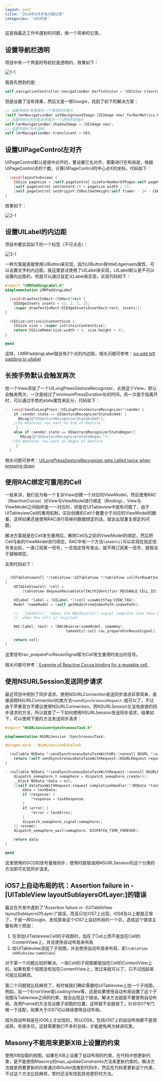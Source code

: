 ```yaml
---
layout: post
title: "2016年5月开发问题记录"
categories: "iOS开发"
---
```


这是我最近工作中遇到的问题，做一个简单的记录。

## 设置导航栏透明

项目中有一个界面的导航栏是透明的，效果如下：

![1-1](http://7xn88v.com1.z0.glb.clouddn.com/d2b06aad44ccf25b3088bf3268f6de26.png)

我首先想到的是:

```objectivec
self.navigationController.navigationBar.barTintColor = [UIColor clearColor];
```

但是设置了没有效果，然后又是一顿Google，找到了如下的解决方案：

```objectivec
// 设置导航栏背景图为一个透明的空图片
[self.lmrNavigationBar setBackgroundImage:[UIImage new] forBarMetrics:UIBarMetricsDefault];
// 设置导航栏的阴影背景图为一个透明的空图片
self.lmrNavigationBar.shadowImage = [UIImage new];
// 设置导航栏为半透明
self.lmrNavigationBar.translucent = YES;
```

## 设置UIPageControl左对齐

UIPageControl默认是居中对齐的，要设置它左对齐，需要进行在布局是，根据UIPageControl点的个数，计算UIPageControl的中心点X的坐标。代码如下：

```objectivec
- (void)layoutSubviews {
    CGSize pageSize = [self.pageControl sizeForNumberOfPages:self.pageControl.numberOfPages];
    [self.pageControl setCenterX:20 + pageSize.width / 2];
    [self.pageControl setOriginY:CGRectGetHeight(self.frame) - 14 - CGRectGetHeight(self.pageControl.frame)];
}
```

效果如下：

![2-1](http://7xn88v.com1.z0.glb.clouddn.com/664bd5d66be86fc7d0327fa63c0b8958.png)

## 设置UILabel的内边距

项目中要实现如下的一个标签（不可点击）：

![3-1](http://7xn88v.com1.z0.glb.clouddn.com/dab95307496966b3e7f51b6f8fa22308.png)

一种方案是直接使用UIButton来实现，因为UIButton有titleEdgeInsets属性，可以设置文字的内边距，我这里尝试使用了UILabel来实现，UILabel默认是不可以设置内边距的，但是可以通过自定义Label来实现，实现代码如下：

```objectivec
#import "LMRPaddingLabel.h"
@implementation LMRPaddingLabel

- (void)drawTextInRect:(CGRect)rect {
    UIEdgeInsets insets = {2, 2, 2, 2};
    [super drawTextInRect:UIEdgeInsetsInsetRect(rect, insets)];
}

- (CGSize)intrinsicContentSize {
    CGSize size = [super intrinsicContentSize];
    return CGSizeMake(size.width + 4, size.height + 4);
}

@end
```

这样，LMRPaddingLabel就会有2个点的内边距，相关问题可参考：[ios add left padding to uilabel](http://stackoverflow.com/questions/19437579/ios-add-left-padding-to-uilabel)

## 长按手势默认会触发两次

给一个View添加了一个UILongPressGestureRecognizer，长按这个View，默认会触发两次，一次是经过了minimumPressDuration长的时间，另一次是手指离开时，可以通过手势的state属性来区分，代码如下：

```objectivec
-  (void)handleLongPress:(UILongPressGestureRecognizer*)sender {
    if (sender.state == UIGestureRecognizerStateEnded) {
      NSLog(@"UIGestureRecognizerStateEnded");
    //Do Whatever You want on End of Gesture
     }
    else if (sender.state == UIGestureRecognizerStateBegan){
       NSLog(@"UIGestureRecognizerStateBegan.");
   //Do Whatever You want on Began of Gesture
     }
  }
```

相关问题可参考：[UILongPressGestureRecognizer gets called twice when pressing down](http://stackoverflow.com/questions/3319591/uilongpressgesturerecognizer-gets-called-twice-when-pressing-down)

## 使用RAC绑定可重用的Cell

一般来讲，我们会为每一个复杂View创建一个对应的ViewModel，然后使用RAC（ReactiveCocoa）对View与ViewModel进行绑定（Binding），View与ViewModel之间始终是一一对应的，但是在UITableview中就有问题了，由于UITableviewCell的重用机制，实际创建的Cell个数要少于对应的ViewModel的数量，这样如果还是使用RAC进行简单的数据绑定的话，就会出现重复绑定的问题。

解决方案就是在Cell发生重用后，解除Cell与之前的ViewModel的绑定，然后把Cell与新的ViewModel进行绑定。RAC中有一个方法`takeUntil`可以实现在指定信号发出前，一直订阅某一信号，一旦指定信号发出，就不再订阅某一信号，就相当于接触绑定。

实例代码如下：

```objectivec

- (UITableViewCell *)tableView:(UITableView *)tableView cellForRowAtIndexPath:(NSIndexPath *)indexPath
{    
    UITableViewCell *cell =
        [tableView dequeueReusableCellWithIdentifier:REUSABLE_CELL_ID];

    UILabel *label = (UILabel *)[cell viewWithTag:VIEW_TAG];
    Model *someModel = [self getModelFromIndexPath:indexPath];

    //  `takeUntil:` makes the RACObserve() signal complete (and thus breaks the subscription)
    //  when the cell is recycled.

    RAC(label, text) = [RACObserve(someModel, someKey)
                            takeUntil:cell.rac_prepareForReuseSignal];

    return cell;
}

```

这里信号rac_prepareForReuseSignal即为Cell发生重用时发出的信号。

相关问题可参考：[Example of Reactive Cocoa binding for a reusable cell.](https://gist.github.com/bunnyhero/9988574)

## 使用NSURLSession发送同步请求

最近项目中用到了同步请求，使用NSURLConnection发送同步请求非常简单，直接调用NSURLConnection的类方法`+sendSynchronousRequest:`就可以了，不过由于苹果官方不建议使用NSURLConnection，而NSURLSession又没有直接的同步请求的方法，所以就查了一下如何使用NSURLSession发送同步请求，结果如下，可以使用下面的方法发送同步请求：

```objectivec
#import "NSURLSession+SynchronousTask.h"

@implementation NSURLSession (SynchronousTask)

#pragma mark - NSURLSessionDataTask

- (nullable NSData *)sendSynchronousDataTaskWithURL:(nonnull NSURL *)url returningResponse:(NSURLResponse *_Nullable*_Nullable)response error:(NSError *_Nullable*_Nullable)error {
    return [self sendSynchronousDataTaskWithRequest:[NSURLRequest requestWithURL:url] returningResponse:response error:error];
}

- (nullable NSData *)sendSynchronousDataTaskWithRequest:(nonnull NSURLRequest *)request returningResponse:(NSURLResponse *_Nullable*_Nullable)response error:(NSError *_Nullable*_Nullable)error {
    dispatch_semaphore_t semaphore = dispatch_semaphore_create(0);
    __block NSData *data = nil;
    [[self dataTaskWithRequest:request completionHandler:^(NSData *taskData, NSURLResponse *taskResponse, NSError *taskError) {
        data = taskData;
        if (response) {
            *response = taskResponse;
        }
        if (error) {
            *error = taskError;
        }
        dispatch_semaphore_signal(semaphore);
    }] resume];
    dispatch_semaphore_wait(semaphore, DISPATCH_TIME_FOREVER);

    return data;
}

@end
```

这里使用的GCD的信号量做同步，使用时直接调用NSURLSession的这个分类的方法即可实现同步请求。

## iOS7上自动布局的坑：Assertion failure in -[UITableView layoutSublayersOfLayer:]的错误

最近在开发中遇到了“Assertion failure in -[UITableView layoutSublayersOfLayer:]”错误，而且只在iOS7上出现，iOS8及以上都是正常了，于是一阵Google，发现原来这个iOS7上自动布局的一个坑，造成这个错误主要有两个原因：

1. 在添加UITableviewCell的子视图时，加在了Cell上而不是加在Cell的ContentView上，并且使用自动布局来布局
2. 给UITableview添加了子视图，并且使用自动布局来布局，即`[tableView addSubview:someView]`

对于第一个问题比较好解决，一般Cell的子视图都是加在Cell的ContentView上的，如果有那个视图没有加在ContentView上，改过来就可以了，只不过找起来可能比较麻烦。

第二个问题就比较麻烦了，有时候我们确实需要给UITableview上加一个子视图，例如，加一个ErrorView或LoadingView等，这是如果使用自动布局设置了这个子视图与Tableview之间的约束，就会出现这个错误。解决方法就是不要使用自动布局，改用Frame的方法去设置子视图的位置，这样就不会报错了。针对iSO7专门做一下适配，如果大于iOS7可以继续使用自动布局。

因为自动布局是在iOS6上才出现的，所以iOS6，包括iOS7上的自动布局都不是很成熟，有很多坑，这就需要我们不多的总结，才能避免再次掉进坑里。

## Masonry不能用来更新XIB上设置的约束

使用XIB加载的视图，如果在XIB上设置了自动布局的约束，在代码中想更新约束，是不能使用Masonry的mas_updateConstraints方法来更新约束的。解决方法就是把要更新的约束通过IBOutlet连接到代码中，然后在代码里更新这个约束，不过这个方法比较麻烦，暂时还没有找到其他更好的方法。
